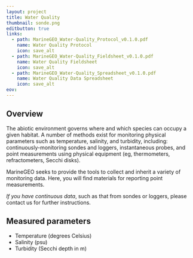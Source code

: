 ```yaml
---
layout: project
title: Water Quality
thumbnail: sonde.png
editbutton: true
links:
  - path: MarineGEO_Water-Quality_Protocol_v0.1.0.pdf
    name: Water Quality Protocol
    icon: save_alt
  - path: MarineGEO_Water-Quality_Fieldsheet_v0.1.0.pdf
    name: Water Quality Fieldsheet
    icon: save_alt
  - path: MarineGEO_Water-Quality_Spreadsheet_v0.1.0.pdf
    name: Water Quality Data Spreadsheet
    icon: save_alt
eov:
---
```


## Overview

The abiotic environment governs where and which species can occupy a given habitat. A number of methods exist for monitoring physical parameters such as temperature, salinity, and turbidity, including: continuously-monitoring sondes and loggers, instantaneous probes, and point measurements using physical equipment (eg, thermometers, refractometers, Secchi disks).

MarineGEO seeks to provide the tools to collect and inherit a variety of monitoring data. Here, you will find materials for reporting point measurements.

*If you have continuous data*, such as that from sondes or loggers, please contact us for further instructions.

## Measured parameters
  - Temperature (degrees Celsius)
  - Salinity (psu)
  - Turbidity (Secchi depth in m)
